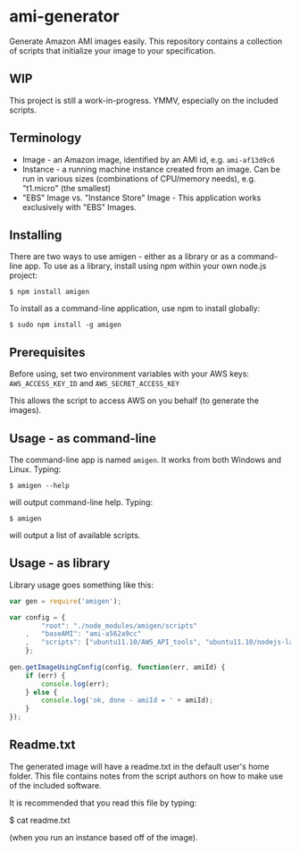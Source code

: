 ami-generator
====
Generate Amazon AMI images easily.  This repository contains a collection of scripts that initialize your image to your specification.

WIP
---
This project is still a work-in-progress.  YMMV, especially on the included scripts.

Terminology
-----------
* Image - an Amazon image, identified by an AMI id, e.g. `ami-af13d9c6`
* Instance - a running machine instance created from an image.  Can be run in various sizes (combinations of CPU/memory needs), e.g. "t1.micro" (the smallest)
* "EBS" Image vs. "Instance Store" Image - This application works exclusively with "EBS" Images.

Installing
----
There are two ways to use amigen - either as a library or as a command-line app.  To use as a library, install using npm within your own node.js project:

    $ npm install amigen

To install as a command-line application, use npm to install globally:

    $ sudo npm install -g amigen

Prerequisites
----
Before using, set two environment variables with your AWS keys:
`AWS_ACCESS_KEY_ID`
and `AWS_SECRET_ACCESS_KEY`
  
This allows the script to access AWS on you behalf (to generate the images).  

Usage - as command-line
----
The command-line app is named `amigen`.  It works from both Windows and Linux.  Typing:

	$ amigen --help
	
will output command-line help.  Typing:

	$ amigen 

will output a list of available scripts.

Usage - as library
----
Library usage goes something like this:

```javascript
var gen = require('amigen');

var config = {   
        "root": "./node_modules/amigen/scripts"
    ,   "baseAMI": "ami-a562a9cc"
    ,   "scripts": ["ubuntu11.10/AWS_API_tools", "ubuntu11.10/nodejs-latest"]
    };
    
gen.getImageUsingConfig(config, function(err, amiId) {
    if (err) {
        console.log(err);
    } else {
        console.log('ok, done - amiId = ' + amiId);
    }
});
```

Readme.txt
----------
The generated image will have a readme.txt in the default user's home folder.  This file contains notes from the script authors on how 
to make use of the included software.

It is recommended that you read this file by typing:

   $ cat readme.txt
  
(when you run an instance based off of the image).